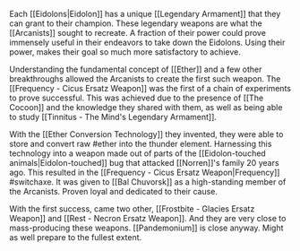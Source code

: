 Each [[Eidolons|Eidolon]] has a unique [[Legendary Armament]] that they can grant to their champion. These legendary weapons are what the [[Arcanists]] sought to recreate. A fraction of their power could prove immensely useful in their endeavors to take down the Eidolons. Using their power, makes their goal so much more satisfactory to achieve.

Understanding the fundamental concept of [[Ether]] and a few other breakthroughs allowed the Arcanists to create the first such weapon. The [[Frequency - Cicus Ersatz Weapon]] was the first of a chain of experiments to prove successful. This was achieved due to the presence of [[The Cocoon]] and the knowledge they shared with them, as well as being able to study [[Tinnitus - The Mind's Legendary Armament]].

With the [[Ether Conversion Technology]] they invented, they were able to store and convert raw #ether into the thunder element. Harnessing this technology into a weapon made out of parts of the [[Eidolon-touched animals|Eidolon-touched]] bug that attacked [[Norren]]'s family 20 years ago. This resulted in the [[Frequency - Cicus Ersatz Weapon|Frequency]] #switchaxe. It was given to [[Bal Chuvorsk]] as a high-standing member of the Arcanists. Proven loyal and dedicated to their cause.

With the first success, came two other, [[Frostbite - Glacies Ersatz Weapon]] and [[Rest - Necron Ersatz Weapon]]. And they are very close to mass-producing these weapons. [[Pandemonium]] is close anyway. Might as well prepare to the fullest extent.